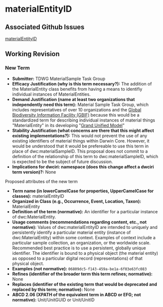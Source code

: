 # materialEntityID
## Associated Github Issues
[materialEntityID](https://github.com/tdwg/material-sample/issues/35)
## Working Revision
### New Term
* **Submitter:** TDWG MaterialSample Task Group
* **Efficacy Justification (why is this term necessary?):** The addition of the MaterialEntity class benefits from having a means to identifiy individual instances of MaterialEntities.
* **Demand Justification (name at least two organizations that independently need this term):** Material Sample Task Group, which includes representatives of over 10 organizations and the [Global Biodiversity Information Facility (GBIF)](https://www.gbif.org/) because this would be a standardized term for describing individual instances of material things "MaterialEntity" in its developing "[Grand Unified Model](https://www.gbif.org/composition/HjlTr705BctcnaZkcjRJq/data-model-principal-composition)"
* **Stability Justification (what concerns are there that this might affect existing implementations?):** This would not prevent the use of any existing identifiers of material things within Darwin Core. However, it would be understood that it would be prefereable to use this term in place of dwc:materialSampleID. This proposal does not commit to a definition of the relationship of this term to dwc:materialSampleID, which is expected to be the subject of future discussion.
* **Implications for dwciri: namespace (does this change affect a dwciri term version)?:** None

Proposed attributes of the new term 

* **Term name (in lowerCamelCase for properties, UpperCamelCase for classes):** materialEntityID
* **Organized in Class (e.g., Occurrence, Event, Location, Taxon):** MaterialEntity
* **Definition of the term (normative):** An identifier for a particular instance of dwc:MaterialEntity.
* **Usage comments (recommendations regarding content, etc., not normative):** Values of dwc:materialEntityID are intended to uniquely and persistently identify a particular material entity (instance of dwc:MaterialEntity) within some context. Examples of context include a particular sample collection, an organization, or the worldwide scale. Recommended best practice is to use a persistent, globally unique identifier. The identifier is bound to a physical object (the material entity) as opposed to a particular digital record (representations) of that physical object.
* **Examples (not normative):** `06809dc5-f143-459a-be1a-6f03e63fc083`
* **Refines (identifier of the broader term this term refines; normative):** None
* **Replaces (identifier of the existing term that would be deprecated and replaced by this term; normative):** None
* **ABCD 2.06 (XPATH of the equivalent term in ABCD or EFG; not normative):** Unit/UnitGUID or Unit/UnitID
